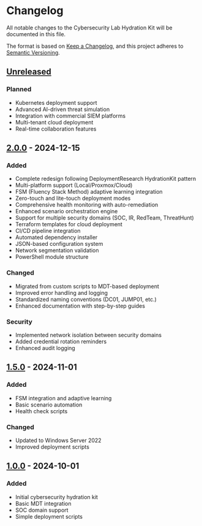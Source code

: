 # Changelog

All notable changes to the Cybersecurity Lab Hydration Kit will be documented in this file.

The format is based on [Keep a Changelog](https://keepachangelog.com/en/1.0.0/),
and this project adheres to [Semantic Versioning](https://semver.org/spec/v2.0.0.html).

## [Unreleased]

### Planned
- Kubernetes deployment support
- Advanced AI-driven threat simulation
- Integration with commercial SIEM platforms
- Multi-tenant cloud deployment
- Real-time collaboration features

## [2.0.0] - 2024-12-15

### Added
- Complete redesign following DeploymentResearch HydrationKit pattern
- Multi-platform support (Local/Proxmox/Cloud)
- FSM (Fluency Stack Method) adaptive learning integration
- Zero-touch and lite-touch deployment modes
- Comprehensive health monitoring with auto-remediation
- Enhanced scenario orchestration engine
- Support for multiple security domains (SOC, IR, RedTeam, ThreatHunt)
- Terraform templates for cloud deployment
- CI/CD pipeline integration
- Automated dependency installer
- JSON-based configuration system
- Network segmentation validation
- PowerShell module structure

### Changed
- Migrated from custom scripts to MDT-based deployment
- Improved error handling and logging
- Standardized naming conventions (DC01, JUMP01, etc.)
- Enhanced documentation with step-by-step guides

### Security
- Implemented network isolation between security domains
- Added credential rotation reminders
- Enhanced audit logging

## [1.5.0] - 2024-11-01

### Added
- FSM integration and adaptive learning
- Basic scenario automation
- Health check scripts

### Changed
- Updated to Windows Server 2022
- Improved deployment scripts

## [1.0.0] - 2024-10-01

### Added
- Initial cybersecurity hydration kit
- Basic MDT integration
- SOC domain support
- Simple deployment scripts

[Unreleased]: https://github.com/RuckerShyne/CyberHydrationKit/compare/v2.0.0...HEAD
[2.0.0]: https://github.com/RuckerShyne/CyberHydrationKit/compare/v1.5.0...v2.0.0
[1.5.0]: https://github.com/RuckerShyne/CyberHydrationKit/compare/v1.0.0...v1.5.0
[1.0.0]: https://github.com/RuckerShyne/CyberHydrationKit/releases/tag/v1.0.0